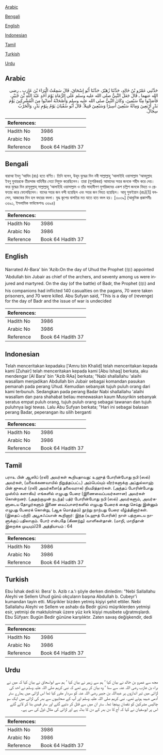[Arabic](#arabic)

[Bengali](#bengali)

[English](#english)

[Indonesian](#indonesian)

[Tamil](#tamil)

[Turkish](#turkish)

[Urdu](#urdu)

## Arabic


<div dir="rtl" lang="ar" style={{fontSize:'larger',backgroundColor:'#f8f9fa',padding:20}}>
حَدَّثَنِي عَمْرُو بْنُ خَالِدٍ، حَدَّثَنَا زُهَيْرٌ، حَدَّثَنَا أَبُو إِسْحَاقَ، قَالَ سَمِعْتُ الْبَرَاءَ بْنَ عَازِبٍ ـ رضى الله عنهما ـ قَالَ جَعَلَ النَّبِيُّ صلى الله عليه وسلم عَلَى الرُّمَاةِ يَوْمَ أُحُدٍ عَبْدَ اللَّهِ بْنَ جُبَيْرٍ، فَأَصَابُوا مِنَّا سَبْعِينَ، وَكَانَ النَّبِيُّ صلى الله عليه وسلم وَأَصْحَابُهُ أَصَابُوا مِنَ الْمُشْرِكِينَ يَوْمَ بَدْرٍ أَرْبَعِينَ وَمِائَةً سَبْعِينَ أَسِيرًا وَسَبْعِينَ قَتِيلاً‏.‏ قَالَ أَبُو سُفْيَانَ يَوْمٌ بِيَوْمِ بَدْرٍ، وَالْحَرْبُ سِجَالٌ‏.‏
</div>
<div style={{backgroundColor:'#f8f9fa',padding:20, marginBottom: 10}}><table> <thead> <tr> <th>References:</th> <th></th> </tr> </thead> <tbody><tr><td>Hadith No</td><td>3986</td></tr><tr><td>Arabic No</td><td>3986</td></tr><tr><td>Reference</td><td>Book 64 Hadith 37</td></tr></tbody></table></div>

## Bengali


<div dir="ltr" lang="bn" style={{fontSize:'larger',backgroundColor:'#f8f9fa',padding:20}}>
বারাআ ইবনু ‘আযিব (রাঃ) হতে বর্ণিত। তিনি বলেন, উহূদ যুদ্ধের দিন নবী সাল্লাল্লাহু ‘আলাইহি ওয়াসাল্লাম ‘আবদুল্লাহ ইবনু যুবায়রকে তীরন্দাজ বাহিনীর নেতা নিযুক্ত করেছিলেন। তারা (মুশরিকরা) আমাদের সত্তর জনকে শহীদ করে দেয়। বদর যুদ্ধের দিন রাসূলুল্লাহ্ সাল্লাল্লাহু ‘আলাইহি ওয়াসাল্লাম ও তাঁর সাহাবীগণ মুশরিকদের একশ চল্লিশ জনকে নিহত ও গ্রেফতার করে ফেলেছিলেন। যাদের সত্তর জন বন্দী হয়েছিল এবং সত্তর জন নিহত হয়েছিল। আবূ সুফইয়ান (রাঃ)[1] বললেন, আজকের দিন হল বদরের বদলা। যুদ্ধ কূপের বালতির মত যাতে হাত বদল হয়। [৩০৩৯] (আধুনিক প্রকাশনীঃ ৩৬৯১, ইসলামিক ফাউন্ডেশনঃ ৩৬৯৪)
</div>
<div style={{backgroundColor:'#f8f9fa',padding:20, marginBottom: 10}}><table> <thead> <tr> <th>References:</th> <th></th> </tr> </thead> <tbody><tr><td>Hadith No</td><td>3986</td></tr><tr><td>Arabic No</td><td>3986</td></tr><tr><td>Reference</td><td>Book 64 Hadith 37</td></tr></tbody></table></div>

## English


<div dir="ltr" lang="en" style={{fontSize:'larger',backgroundColor:'#f8f9fa',padding:20}}>
Narrated Al-Bara' bin 'Azib:On the day of Uhud the Prophet (ﷺ) appointed 'Abdullah bin Jubair as chief of the archers, and seventy among us were injured and martyred. On the day (of the battle) of Badr, the Prophet (ﷺ) and his companions had inflicted 140 casualties on the pagans, 70 were taken prisoners, and 70 were killed. Abu Sufyan said, "This is a day of (revenge) for the day of Badr and the issue of war is undecided
</div>
<div style={{backgroundColor:'#f8f9fa',padding:20, marginBottom: 10}}><table> <thead> <tr> <th>References:</th> <th></th> </tr> </thead> <tbody><tr><td>Hadith No</td><td>3986</td></tr><tr><td>Arabic No</td><td>3986</td></tr><tr><td>Reference</td><td>Book 64 Hadith 37</td></tr></tbody></table></div>

## Indonesian


<div dir="ltr" lang="id" style={{fontSize:'larger',backgroundColor:'#f8f9fa',padding:20}}>
Telah menceritakan kepadaku ['Amru bin Khalid] telah menceritakan kepada kami [Zuhair] telah menceritakan kepada kami [Abu Ishaq] berkata, aku mendengar [Al Bara' bin "Azib RAa] berkata; "Nabi shallallahu 'alaihi wasallam menjadikan Abdullah bin Jubair sebagai komandan pasukan pemanah pada perang Uhud. Kemudian sebanyak tujuh puluh orang dari kami terbunuh. Sedangkan pada perang Badar Nabi shallallahu 'alaihi wasallam dan para shahabat beliau menewaskan kaum Musyrikin sebanyak seratus empat puluh orang, tujuh puluh orang sebagai tawanan dan tujuh puluhnya lagi tewas. Lalu Abu Sufyan berkata; "Hari ini sebagai balasan perang Badar, peperangan itu silih berganti
</div>
<div style={{backgroundColor:'#f8f9fa',padding:20, marginBottom: 10}}><table> <thead> <tr> <th>References:</th> <th></th> </tr> </thead> <tbody><tr><td>Hadith No</td><td>3986</td></tr><tr><td>Arabic No</td><td>3986</td></tr><tr><td>Reference</td><td>Book 64 Hadith 37</td></tr></tbody></table></div>

## Tamil


<div dir="ltr" lang="ta" style={{fontSize:'larger',backgroundColor:'#f8f9fa',padding:20}}>
பராஉ பின் ஆஸிப் (ரலி) அவர்கள் கூறியதாவது: உஹுத் போரின்போது நபி (ஸல்) அவர்கள், (மலைக்கணவாயில் நிறுத்தப்பட்ட) அம்பெய்யும் வீரர்களுக்கு அப்துல்லாஹ் பின் ஜுபைர் (ரலி) அவர்களை(த் தலைவராக) நியமித்தார்கள். (அந்தப் போரின்போது முஸ்óம் களாகிய) எங்களில் எழுபது பேரை (இணைவைப்பவர்களான) அவர்கள் கொன்றனர். (அதற்குமுன் நடந்த) பத்ர் போரின்போது நபி (ஸல்) அவர்களும், அவர்களுடைய தோழர்களும் இணை வைப்பாளர்களில் எழுபது பேரைக் கைது செய்து இன்னும் எழுபது பேரைக் கொன்று, (ஆக மொத்தம்) நூற்று நாற்பது பேரை வீழ்த்தினார்கள். (இதைப் பற்றி) அபூசுஃப்யான் கூறினார்: இந்த (உஹுத் போரின்) நாள் பத்ருடைய நாளுக்குப் பதிலாகும். போர் என்பதே (கிணற்று) வாளிகள்தான். (மாறி, மாறிதான் இறைக்க முடியும்)28 அத்தியாயம் : 64
</div>
<div style={{backgroundColor:'#f8f9fa',padding:20, marginBottom: 10}}><table> <thead> <tr> <th>References:</th> <th></th> </tr> </thead> <tbody><tr><td>Hadith No</td><td>3986</td></tr><tr><td>Arabic No</td><td>3986</td></tr><tr><td>Reference</td><td>Book 64 Hadith 37</td></tr></tbody></table></div>

## Turkish


<div dir="ltr" lang="tr" style={{fontSize:'larger',backgroundColor:'#f8f9fa',padding:20}}>
Ebu İshak dedi ki: Bera' b. Azib r.a.'ı şöyle derken dinledim: "Nebi Sallallahu Aleyhi ve Sellem Uhud günü okçuların başına Abdullah b. Cubeyr'i kumandan tayin etti. Müşrikler bizden yetmiş kişiyi şehit ettiler. Nebi Sallallahu Aleyhi ve Sellem ve ashabı da Bedir günü müşriklerden yetmişi esir, yetmişi de maktulolmak üzere yüz kırk kişiyi musibete uğratmışlardı. Ebu Süfyan: Bugün Bedir gününe karşılıktır. Zaten savaş değişkendir, dedi
</div>
<div style={{backgroundColor:'#f8f9fa',padding:20, marginBottom: 10}}><table> <thead> <tr> <th>References:</th> <th></th> </tr> </thead> <tbody><tr><td>Hadith No</td><td>3986</td></tr><tr><td>Arabic No</td><td>3986</td></tr><tr><td>Reference</td><td>Book 64 Hadith 37</td></tr></tbody></table></div>

## Urdu


<div dir="rtl" lang="ur" style={{fontSize:'larger',backgroundColor:'#f8f9fa',padding:20}}>
مجھ سے عمرو بن خالد نے بیان کیا ‘ ہم سے زہیر نے بیان کیا ‘ ہم سے ابواسحاق نے بیان کیا کہ میں نے براء بن عازب رضی اللہ عنہ سے سنا ‘ وہ بیان کر رہے تھے کہ نبی کریم صلی اللہ علیہ وسلم نے احد کی لڑائی میں تیر اندازوں پر عبداللہ بن جبیر رضی اللہ عنہ کو سردار مقرر کیا تھا اس لڑائی میں ہمارے ستر آدمی شہید ہوئے تھے۔ نبی کریم صلی اللہ علیہ وسلم اور آپ کے صحابیوں سے بدر کی لڑائی میں ایک سو چالیس مشرکین کو نقصان پہنچا تھا۔ ستر ان میں سے قتل کر دئیے گئے اور ستر قیدی بنا کر لائے گئے اس پر ابوسفیان نے کہا کہ آج کا دن بدر کے دن کا بدلہ ہے اور لڑائی کی مثال ڈول کی سی ہے۔
</div>
<div style={{backgroundColor:'#f8f9fa',padding:20, marginBottom: 10}}><table> <thead> <tr> <th>References:</th> <th></th> </tr> </thead> <tbody><tr><td>Hadith No</td><td>3986</td></tr><tr><td>Arabic No</td><td>3986</td></tr><tr><td>Reference</td><td>Book 64 Hadith 37</td></tr></tbody></table></div>